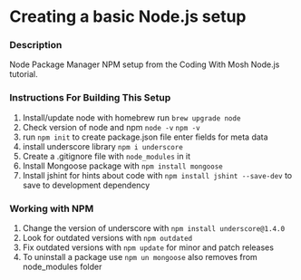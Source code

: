 # __Creating a basic Node.js setup__

### __Description__
Node Package Manager NPM setup from the Coding With Mosh Node.js tutorial.

### __Instructions For Building This Setup__
1. Install/update node with homebrew
   run `brew upgrade node`
3. Check version of node and npm
   `node -v`
   `npm -v`
2. run `npm init` to create package.json file
  enter fields for meta data
3. install underscore library
  `npm i underscore`
4. Create a .gitignore file with `node_modules` in it
5. Install Mongoose package with `npm install mongoose`
6. Install jshint for hints about code with `npm install jshint --save-dev` to save to development dependency 


### __Working with NPM__
1. Change the version of underscore with `npm install underscore@1.4.0`
2. Look for outdated versions with `npm outdated`
3. Fix outdated versions with `npm update` for minor and patch releases
4. To uninstall a package use `npm un mongoose` also removes from node_modules folder

